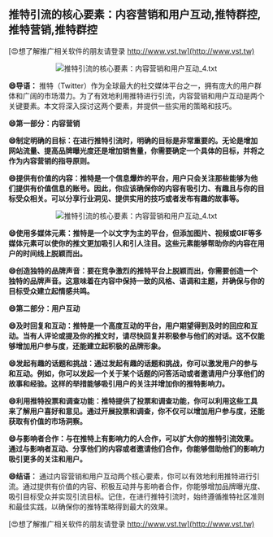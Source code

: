 ## **推特引流的核心要素：内容营销和用户互动,推特群控,推特营销,推特群控**

[😍想了解推广相关软件的朋友请登录 http://www.vst.tw](http://www.vst.tw)

 <center><img src="https://vst.tw/MP4/tuiguang/png/3.png" alt="推特引流的核心要素：内容营销和用户互动_4.txt"></center>

**😄导语：**
推特（Twitter）作为全球最大的社交媒体平台之一，拥有庞大的用户群体和广阔的市场潜力。为了有效地利用推特进行引流，内容营销和用户互动是两个关键要素。本文将深入探讨这两个要素，并提供一些实用的策略和技巧。

**😄第一部分：内容营销**

**😄制定明确的目标：在进行推特引流时，明确的目标是非常重要的。无论是增加网站流量、提高品牌曝光度还是增加销售量，你需要确定一个具体的目标，并将之作为内容营销的指导原则。**

**😄提供有价值的内容：推特是一个信息爆炸的平台，用户只会关注那些能够为他们提供有价值信息的账号。因此，你应该确保你的内容有吸引力、有趣且与你的目标受众相关。可以分享行业洞见、提供实用的技巧或者发布有趣的故事等。**

 <center><img src="https://vst.tw/MP4/tuiguang/png/6.png" alt="推特引流的核心要素：内容营销和用户互动_4.txt"></center>

**😄使用多媒体元素：推特是一个以文字为主的平台，但添加图片、视频或GIF等多媒体元素可以使你的推文更加吸引人和引人注目。这些元素能够帮助你的内容在用户的时间线上脱颖而出。**

**😄创造独特的品牌声音：要在竞争激烈的推特平台上脱颖而出，你需要创造一个独特的品牌声音。这意味着在内容中保持一致的风格、语调和主题，并确保与你的目标受众建立起情感共鸣。**

**😄第二部分：用户互动**

**😄及时回复和互动：推特是一个高度互动的平台，用户期望得到及时的回应和互动。当有人评论或提及你的推文时，请尽快回复并积极参与他们的对话。这不仅能够增加用户参与度，还能建立起积极的品牌形象。**

**😄发起有趣的话题和挑战：通过发起有趣的话题和挑战，你可以激发用户的参与和互动。例如，你可以发起一个关于某个话题的问答活动或者邀请用户分享他们的故事和经验。这样的举措能够吸引用户的关注并增加你的推特影响力。**

**😄利用推特投票和调查功能：推特提供了投票和调查功能，你可以利用这些工具来了解用户喜好和意见。通过开展投票和调查，你不仅可以增加用户参与度，还能获取有价值的市场洞察。**

**😄与影响者合作：与在推特上有影响力的人合作，可以扩大你的推特引流效果。通过与影响者互动、分享他们的内容或者邀请他们合作，你能够借助他们的影响力吸引更多的关注和用户。**

**😄结语：**
通过内容营销和用户互动两个核心要素，你可以有效地利用推特进行引流。通过提供有价值的内容、积极互动并与影响者合作，你能够增加品牌曝光度、吸引目标受众并实现引流目标。记住，在进行推特引流时，始终遵循推特社区准则和最佳实践，以确保你的推特策略得到最大的效果。

[😍想了解推广相关软件的朋友请登录 http://www.vst.tw](http://www.vst.tw)



